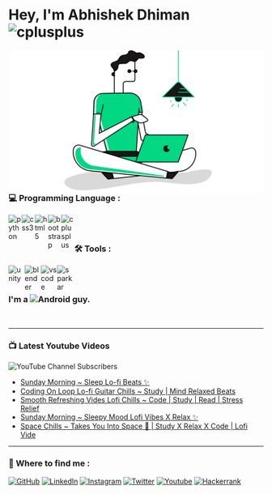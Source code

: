 # Hey, I'm Abhishek Dhiman <img  alt="cplusplus" width="40px" src="https://media.tenor.com/images/02427a361839c4b3c41dab89c2bf12a6/tenor.gif" />

<img hight="250" width="500" alt="GIF" align="right" src="https://github.com/abhishek-dhnma/abhishek-dhnma/blob/main/Photos.png">

### :computer: Programming Language :

[<img align="left" alt="python" width="26px" src="https://simpleicons.org/icons/python.svg" />][notepad-clone]
[<img align="left" alt="css3" width="26px" src="https://simpleicons.org/icons/css3.svg" />][css-static]
[<img align="left" alt="html5" width="26px" src="https://simpleicons.org/icons/html5.svg" />][html-selectors]
[<img align="left" alt="bootstrap" width="26px" src="https://simpleicons.org/icons/bootstrap.svg" />][tindog]
<img align="left" alt="cplusplus" width="26px" src="https://simpleicons.org/icons/cplusplus.svg" />



<br/>
<br/>


### :hammer_and_wrench: Tools :
[<img align="left" width="32" alt="unity" src="https://simpleicons.org/icons/unity.svg" />][unity2d-game]
<img  align="left" width="32"  alt="blender" src="https://simpleicons.org/icons/blender.svg" />
<img  align="left" width="32" alt="vscode" src="https://simpleicons.org/icons/visualstudiocode.svg" />
<img  align="left" width="32" alt="sparkar" src="https://simpleicons.org/icons/sparkar.svg" />

<br/>
<br/>

### I'm a <img alt="Android"  width="26px" src="https://media.tenor.com/images/6a07d90fb23a9fadf2e3fec429150697/tenor.gif" />  guy.

<br/>

----

### :tv: Latest Youtube Videos

![YouTube Channel Subscribers](https://img.shields.io/youtube/channel/subscribers/UCN3VRbRUrFDqvFC-IHppScA)

<!-- YOUTUBE:START -->
- [Sunday Morning ~ Sleep Lo-fi Beats ✨](https://www.youtube.com/watch?v=kA98q8okHKY)
- [Coding On Loop Lo-fi Guitar Chills ~ Study | Mind Relaxed Beats](https://www.youtube.com/watch?v=yw3m5oIbHmM)
- [Smooth Refreshing Vides Lofi Chills ~ Code | Study | Read | Stress Relief](https://www.youtube.com/watch?v=uG_NvsJVjkU)
- [Sunday Morning ~ Sleepy Mood Lofi Vibes X Relax ✨](https://www.youtube.com/watch?v=8ZbGzcf2ryg)
- [Space Chills ~ Takes You Into Space 🌌  | Study X Relax X Code | Lofi Vide](https://www.youtube.com/watch?v=YOOrt6cMpHs)
<!-- YOUTUBE:END -->


-----

### :round_pushpin: Where to find me : 

[<img alt="GitHub" src="https://img.shields.io/badge/github-%23121011.svg?&style=for-the-badge&logo=github&logoColor=white"/>][github]
[<img alt="LinkedIn" src="https://img.shields.io/badge/Linkedin-%230077B5.svg?&style=for-the-badge&logo=linkedin&logoColor=white"/>][linkedin]
[<img alt="Instagram" src="https://img.shields.io/badge/Instagram-%23E4405F.svg?&style=for-the-badge&logo=Instagram&logoColor=white"/>][ig]
[<img alt="Twitter" src="https://img.shields.io/badge/Twitter-%231DA1F2.svg?&style=for-the-badge&logo=Twitter&logoColor=white"/>][twitter]
[<img alt="Youtube" src="https://img.shields.io/badge/Youtube-%23FF0000.svg?&style=for-the-badge&logo=YouTube&logoColor=white"/>][yt]
[<img alt="Hackerrank" src="https://img.shields.io/badge/-Hackerrank-2EC866?style=for-the-badge&logo=HackerRank&logoColor=white"/>][hackerrank]




<!-- Keys & Values  -->
[notepad-clone]: https://github.com/abhishek-dhnma/Notepad-Clone
[helixjump-clone]: https://github.com/abhishek-dhnma/HelixJumpClone
[tindog]: https://github.com/abhishek-dhnma/my-first-website
[css-static]: https://github.com/abhishek-dhnma/CSS-static-and-relative-concepts
[html-selectors]: https://github.com/abhishek-dhnma/Monkey-using-html-selectoors
[unity2d-game]: https://github.com/abhishek-dhnma/HelixJumpClone
[linkedin]: https://www.linkedin.com/in/abhishek-dhiman-1a9091185/
[yt]: https://www.youtube.com/channel/UCN3VRbRUrFDqvFC-IHppScA
[ig]: https://www.instagram.com/abhishek.devvv/
[twitter]: https://twitter.com/Abhishe46379875
[github]: https://github.com/abhishek-dhnma
[hackerrank]: https://www.hackerrank.com/dhimana862
